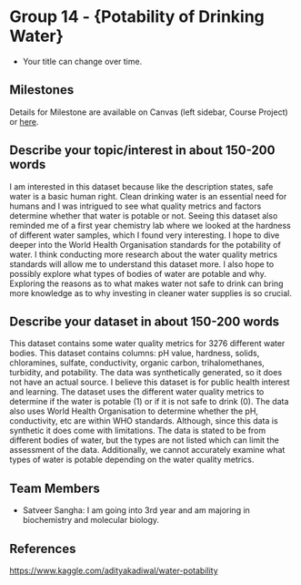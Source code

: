 # Group 14 - {Potability of Drinking Water}

- Your title can change over time.

## Milestones

Details for Milestone are available on Canvas (left sidebar, Course Project) or [here](https://firas.moosvi.com/courses/data301/project/milestone01.html).

## Describe your topic/interest in about 150-200 words

I am interested in this dataset because like the description states, safe water is a basic human right. Clean drinking water is an essential need for humans and I was intrigued to see what quality metrics and factors determine whether that water is potable or not. Seeing this dataset also reminded me of a first year chemistry lab where we looked at the hardness of different water samples, which I found very interesting. I hope to dive deeper into the World Health Organisation standards for the potability of water. I think conducting more research about the water quality metrics standards will allow me to understand this dataset more. I also hope to possibly explore what types of bodies of water are potable and why. Exploring the reasons as to what makes water not safe to drink can bring more knowledge as to why investing in cleaner water supplies is so crucial. 

## Describe your dataset in about 150-200 words

This dataset contains some water quality metrics for 3276 different water bodies. This dataset contains columns: pH value, hardness, solids, chloramines, sulfate, conductivity, organic carbon, trihalomethanes, turbidity, and potability. The data was synthetically generated, so it does not have an actual source. I believe this dataset is for public health interest and learning. The dataset uses the different water quality metrics to determine if the water is potable (1) or if it is not safe to drink (0). The data also uses World Health Organisation to determine whether the pH, conductivity, etc are within WHO standards. Although, since this data is synthetic it does come with limitations. The data is stated to be from different bodies of water, but the types are not listed which can limit the assessment of the data. Additionally, we cannot accurately examine what types of water is potable depending on the water quality metrics.

## Team Members

- Satveer Sangha: I am going into 3rd year and am majoring in biochemistry and molecular biology.


## References

https://www.kaggle.com/adityakadiwal/water-potability
